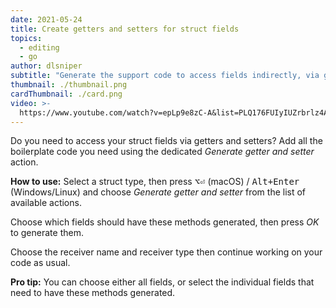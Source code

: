 ```yaml
---
date: 2021-05-24
title: Create getters and setters for struct fields
topics:
  - editing
  - go
author: dlsniper
subtitle: "Generate the support code to access fields indirectly, via getters and setters"
thumbnail: ./thumbnail.png
cardThumbnail: ./card.png
video: >-
  https://www.youtube.com/watch?v=epLp9e8zC-A&list=PLQ176FUIyIUZrbrlz4AY1V8VzBJKZyVlW&index=40
---
```


Do you need to access your struct fields via getters and setters? Add all the boilerplate code you need using the dedicated _Generate getter and setter_ action.

**How to use:**
Select a struct type, then press <kbd>⌥⏎</kbd> (macOS) / <kbd>Alt+Enter</kbd> (Windows/Linux) and choose _Generate getter and setter_ from the list of available actions.

Choose which fields should have these methods generated, then press _OK_ to generate them.

Choose the receiver name and receiver type then continue working on your code as usual.

**Pro tip:** You can choose either all fields, or select the individual fields that need to have these methods generated.
